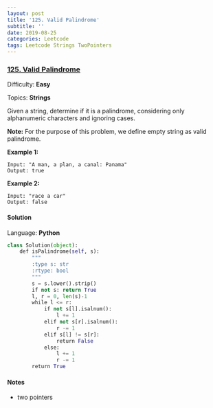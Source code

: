 ```yaml
---
layout: post
title: '125. Valid Palindrome'
subtitle: ''
date: 2019-08-25
categories: Leetcode
tags: Leetcode Strings TwoPointers
---
```

### [125\. Valid Palindrome](https://leetcode.com/problems/valid-palindrome/)

Difficulty: **Easy**

Topics: **Strings**

Given a string, determine if it is a palindrome, considering only alphanumeric characters and ignoring cases.

**Note:** For the purpose of this problem, we define empty string as valid palindrome.

**Example 1:**

```
Input: "A man, a plan, a canal: Panama"
Output: true
```

**Example 2:**

```
Input: "race a car"
Output: false
```


#### Solution

Language: **Python**

```python
class Solution(object):
    def isPalindrome(self, s):
        """
        :type s: str
        :rtype: bool
        """
        s = s.lower().strip()
        if not s: return True
        l, r = 0, len(s)-1
        while l <= r:
            if not s[l].isalnum():
                l += 1
            elif not s[r].isalnum():
                r -= 1
            elif s[l] != s[r]:
                return False
            else: 
                l += 1
                r -= 1
        return True
```
#### Notes
- two pointers